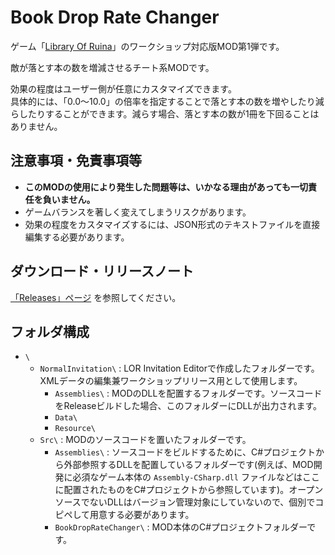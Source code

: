 # Book Drop Rate Changer

ゲーム「[Library Of Ruina](https://store.steampowered.com/app/1256670/Library_Of_Ruina/)」のワークショップ対応版MOD第1弾です。

敵が落とす本の数を増減させるチート系MODです。

効果の程度はユーザー側が任意にカスタマイズできます。  
具体的には、「0.0～10.0」の倍率を指定することで落とす本の数を増やしたり減らしたりすることができます。減らす場合、落とす本の数が1冊を下回ることはありません。

## 注意事項・免責事項等

- **このMODの使用により発生した問題等は、いかなる理由があっても一切責任を負いません。**
- ゲームバランスを著しく変えてしまうリスクがあります。
- 効果の程度をカスタマイズするには、JSON形式のテキストファイルを直接編集する必要があります。

## ダウンロード・リリースノート

[「Releases」ページ](https://github.com/TanaUmbreon/RuinaBookDropRateChanger/releases) を参照してください。

## フォルダ構成

- `\`
  - `NormalInvitation\` : LOR Invitation Editorで作成したフォルダーです。XMLデータの編集兼ワークショップリリース用として使用します。
    - `Assemblies\` : MODのDLLを配置するフォルダーです。ソースコードをReleaseビルドした場合、このフォルダーにDLLが出力されます。
    - `Data\`
    - `Resource\`
  - `Src\` : MODのソースコードを置いたフォルダーです。
    - `Assemblies\` : ソースコードをビルドするために、C#プロジェクトから外部参照するDLLを配置しているフォルダーです(例えば、MOD開発に必須なゲーム本体の `Assembly-CSharp.dll` ファイルなどはここに配置されたものをC#プロジェクトから参照しています)。オープンソースでないDLLはバージョン管理対象にしていないので、個別でコピペして用意する必要があります。
    - `BookDropRateChanger\` : MOD本体のC#プロジェクトフォルダーです。
